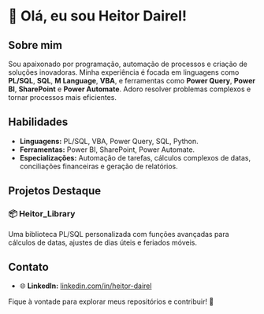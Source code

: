# 👋 Olá, eu sou Heitor Dairel!

## Sobre mim
Sou apaixonado por programação, automação de processos e criação de soluções inovadoras. Minha experiência é focada em linguagens como **PL/SQL**, **SQL**, **M Language**, **VBA**, e ferramentas como **Power Query**, **Power BI**, **SharePoint** e **Power Automate**. Adoro resolver problemas complexos e tornar processos mais eficientes.

## Habilidades
- **Linguagens:** PL/SQL, VBA, Power Query, SQL, Python.
- **Ferramentas:** Power BI, SharePoint, Power Automate.
- **Especializações:** Automação de tarefas, cálculos complexos de datas, conciliações financeiras e geração de relatórios.

## Projetos Destaque
### 📦 **Heitor_Library**
Uma biblioteca PL/SQL personalizada com funções avançadas para cálculos de datas, ajustes de dias úteis e feriados móveis.

## Contato
- 🌐 **LinkedIn:** [linkedin.com/in/heitor-dairel](https://linkedin.com/in/heitor-dairel)

Fique à vontade para explorar meus repositórios e contribuir! 🚀